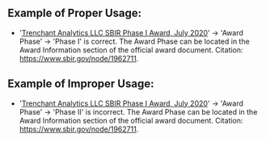 ## Example of Proper Usage:
* '[Trenchant Analytics LLC SBIR Phase I Award, July 2020](https://golden.com/wiki/Trenchant_Analytics_LLC_SBIR_Phase_I_Award%2C_July_2020-REGN3Y9)' → 'Award Phase' → 'Phase I' is correct. The Award Phase can be located in the Award Information section of the official award document. Citation: https://www.sbir.gov/node/1962711.

## Example of Improper Usage:
* '[Trenchant Analytics LLC SBIR Phase I Award, July 2020](https://golden.com/wiki/Trenchant_Analytics_LLC_SBIR_Phase_I_Award%2C_July_2020-REGN3Y9)' → 'Award Phase' → 'Phase II' is incorrect. The Award Phase can be located in the Award Information section of the official award document. Citation: https://www.sbir.gov/node/1962711.
